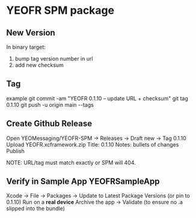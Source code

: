 # YEOFR SPM package

## New Version
In binary target:
1. bump tag version number in url
2. add new checksum

## Tag
example
git commit -am "YEOFR 0.1.10 – update URL + checksum"
git tag 0.1.10
git push -u origin main --tags

## Create Github Release
Open YEOMessaging/YEOFR-SPM → Releases → Draft new → Tag 0.1.10
Upload YEOFR.xcframework.zip
Title: 0.1.10
Notes: bullets of changes
Publish

NOTE: URL/tag must match exactly or SPM will 404.

## Verify in Sample App YEOFRSampleApp
Xcode → File → Packages → Update to Latest Package Versions (or pin to 0.1.10)
Run on a **real device**
Archive the app → Validate (to ensure no .a slipped into the bundle)
